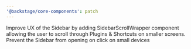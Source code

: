 ```yaml
---
'@backstage/core-components': patch
---
```


Improve UX of the Sidebar by adding SidebarScrollWrapper component allowing the user to scroll through Plugins & Shortcuts on smaller screens. Prevent the Sidebar from opening on click on small devices
